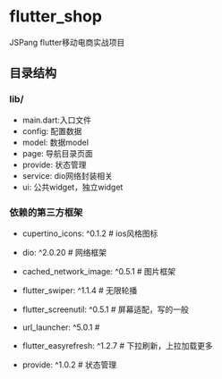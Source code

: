 # flutter_shop

JSPang flutter移动电商实战项目

## 目录结构

### lib/
* main.dart:入口文件
* config: 配置数据
* model: 数据model
* page: 导航目录页面
* provide: 状态管理
* service: dio网络封装相关
* ui: 公共widget，独立widget



### 依赖的第三方框架
 
  * cupertino_icons: ^0.1.2     # ios风格图标
  
  * dio: ^2.0.20    # 网络框架
  
  * cached_network_image: ^0.5.1    # 图片框架
  
  * flutter_swiper: ^1.1.4      # 无限轮播
  
  * flutter_screenutil: ^0.5.1      # 屏幕适配，写的一般
  
  * url_launcher: ^5.0.1     #
  
  * flutter_easyrefresh: ^1.2.7     # 下拉刷新，上拉加载更多
  
  * provide: ^1.0.2     # 状态管理
